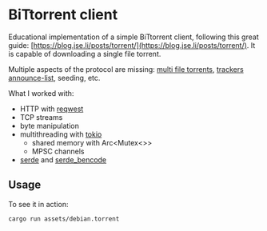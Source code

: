 # BiTtorrent client

Educational implementation of a simple BiTtorrent client, following this great
guide: [https://blog.jse.li/posts/torrent/](https://blog.jse.li/posts/torrent/).
It is capable of downloading a single file torrent.

Multiple aspects of the protocol are missing:
[multi file torrents](https://wiki.theory.org/BitTorrentSpecification#Info_in_Multiple_File_Mode),
[trackers announce-list](https://wiki.theory.org/BitTorrentSpecification#Metainfo_File_Structure),
seeding, etc.

What I worked with:

- HTTP with [reqwest](https://crates.io/crates/reqwest)
- TCP streams
- byte manipulation
- multithreading with [tokio](https://crates.io/crates/tokio)
  - shared memory with Arc<Mutex<>>
  - MPSC channels
- [serde](https://crates.io/crates/serde) and
  [serde_bencode](https://crates.io/crates/serde_bencode)

## Usage

To see it in action:

```shell
cargo run assets/debian.torrent
```
